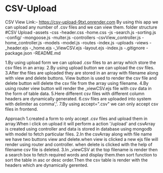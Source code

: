 # CSV-Upload
CSV View
Link:- https://csv-upload-9txt.onrender.com
By using this app we can upload any number of .csv files and we can view them.
folder structure
#CSV Upload
-assets
  -css
    -header.css
    -home.css
  -js
    -search.js
    -sorting.js
-config/
  -mongoose.js
  -multer.js
-controllers
  -csvView_controller.js
  -home_controller.js
-models
  -model.js
-routes
  -index.js
-uploads
-views
  -_header.ejs
  -_home.ejs
  -_ViewCSV.ejs
  -layout.ejs
-index.js
-.gitignore
-package.json
-README.md 

1.By using upload form we can upload .csv files to an array which store the csv files in an array.
2.By using upload button we can upload the csv files.
3.After the files are uploaded they are stored in an array with filename along with view and delete buttons.
  View button is used to render the csv file and delete button will delete the csv file from the array using filename.
4.By using router view button will render the _viewCSV.ejs file with csv data in the form of table data.
5.Here different csv files with different column headers are dynamically generated.
6.csv files are uploaded into system with delimiter as comma','.
7.By using accept=".csv" we can only accept csv files in frontend.

Approach
1.created a form to only accept .csv files and upload them in array.When i click on upload it will perform a action '/upload'
  and csvArray is created using controller and data is stored in database using mongodb with model to fetch particular files.
2.In the csvArray along with file name we have two buttons view and delete.when view is clicked a new ejs file will render using router and controller.
  when delete is clicked with the help of filename csv file is deleted.
3.In _viewCSV at the top filename is render then a search box to fetch required words and display them.then sort function to sort the table 
  in asc or desc order.Then the csv table is render with the headers which are  dynamically gerented.

